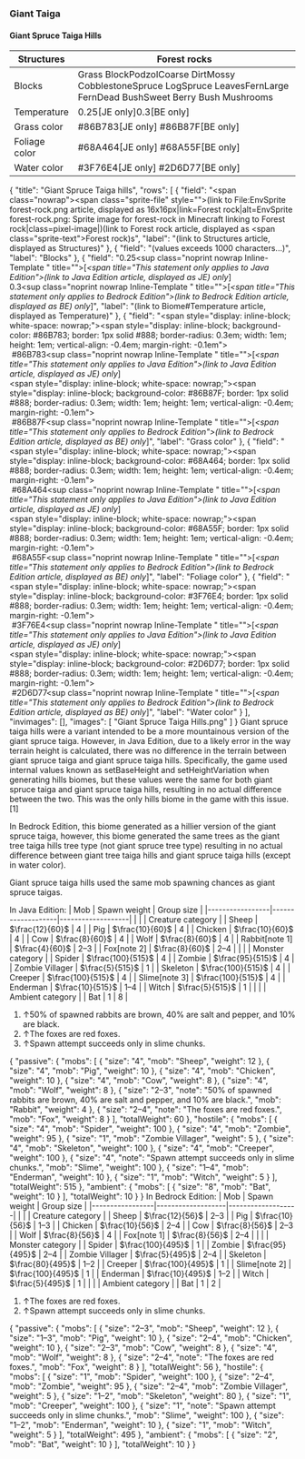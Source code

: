 ### Giant Taiga
#### Giant Spruce Taiga Hills
| Structures    | Forest rocks                                                                                                          |
|---------------|-----------------------------------------------------------------------------------------------------------------------|
| Blocks        | Grass BlockPodzolCoarse DirtMossy CobblestoneSpruce LogSpruce LeavesFernLarge FernDead BushSweet Berry Bush Mushrooms |
| Temperature   | 0.25‌[JE  only]0.3‌[BE  only]                                                                                         |
| Grass color   | #86B783‌[JE  only] #86B87F‌[BE  only]                                                                                 |
| Foliage color | #68A464‌[JE  only] #68A55F‌[BE  only]                                                                                 |
| Water color   | #3F76E4‌[JE  only] #2D6D77‌[BE  only]                                                                                 |

{
    "title": "Giant Spruce Taiga hills",
    "rows": [
        {
            "field": "<span class=\"nowrap\"><span class=\"sprite-file\" style=\"\">(link to File:EnvSprite forest-rock.png article, displayed as 16x16px|link=Forest rock|alt=EnvSprite forest-rock.png: Sprite image for forest-rock in Minecraft linking to Forest rock|class=pixel-image|)</span>(link to Forest rock article, displayed as <span class=\"sprite-text\">Forest rock</span>)</span>s",
            "label": "(link to Structures article, displayed as Structures)"
        },
        {
            "field": "(values exceeds 1000 characters...)",
            "label": "Blocks"
        },
        {
            "field": "0.25‌<sup class=\"noprint nowrap Inline-Template \" title=\"\">[<i><span title=\"This statement only applies to Java Edition\">(link to Java Edition article, displayed as JE)  only</span></i>]</sup><br>0.3‌<sup class=\"noprint nowrap Inline-Template \" title=\"\">[<i><span title=\"This statement only applies to Bedrock Edition\">(link to Bedrock Edition article, displayed as BE)  only</span></i>]</sup>",
            "label": "(link to Biome#Temperature article, displayed as Temperature)"
        },
        {
            "field": "<span style=\"display: inline-block; white-space: nowrap;\"><span style=\"display: inline-block; background-color: #86B783; border: 1px solid #888; border-radius: 0.3em; width: 1em; height: 1em; vertical-align: -0.4em; margin-right: -0.1em\"><br></span> #86B783</span>‌<sup class=\"noprint nowrap Inline-Template \" title=\"\">[<i><span title=\"This statement only applies to Java Edition\">(link to Java Edition article, displayed as JE)  only</span></i>]</sup><br><span style=\"display: inline-block; white-space: nowrap;\"><span style=\"display: inline-block; background-color: #86B87F; border: 1px solid #888; border-radius: 0.3em; width: 1em; height: 1em; vertical-align: -0.4em; margin-right: -0.1em\"><br></span> #86B87F</span>‌<sup class=\"noprint nowrap Inline-Template \" title=\"\">[<i><span title=\"This statement only applies to Bedrock Edition\">(link to Bedrock Edition article, displayed as BE)  only</span></i>]</sup>",
            "label": "Grass color"
        },
        {
            "field": "<span style=\"display: inline-block; white-space: nowrap;\"><span style=\"display: inline-block; background-color: #68A464; border: 1px solid #888; border-radius: 0.3em; width: 1em; height: 1em; vertical-align: -0.4em; margin-right: -0.1em\"><br></span> #68A464</span>‌<sup class=\"noprint nowrap Inline-Template \" title=\"\">[<i><span title=\"This statement only applies to Java Edition\">(link to Java Edition article, displayed as JE)  only</span></i>]</sup><br><span style=\"display: inline-block; white-space: nowrap;\"><span style=\"display: inline-block; background-color: #68A55F; border: 1px solid #888; border-radius: 0.3em; width: 1em; height: 1em; vertical-align: -0.4em; margin-right: -0.1em\"><br></span> #68A55F</span>‌<sup class=\"noprint nowrap Inline-Template \" title=\"\">[<i><span title=\"This statement only applies to Bedrock Edition\">(link to Bedrock Edition article, displayed as BE)  only</span></i>]</sup>",
            "label": "Foliage color"
        },
        {
            "field": "<span style=\"display: inline-block; white-space: nowrap;\"><span style=\"display: inline-block; background-color: #3F76E4; border: 1px solid #888; border-radius: 0.3em; width: 1em; height: 1em; vertical-align: -0.4em; margin-right: -0.1em\"><br></span> #3F76E4</span>‌<sup class=\"noprint nowrap Inline-Template \" title=\"\">[<i><span title=\"This statement only applies to Java Edition\">(link to Java Edition article, displayed as JE)  only</span></i>]</sup><br><span style=\"display: inline-block; white-space: nowrap;\"><span style=\"display: inline-block; background-color: #2D6D77; border: 1px solid #888; border-radius: 0.3em; width: 1em; height: 1em; vertical-align: -0.4em; margin-right: -0.1em\"><br></span> #2D6D77</span>‌<sup class=\"noprint nowrap Inline-Template \" title=\"\">[<i><span title=\"This statement only applies to Bedrock Edition\">(link to Bedrock Edition article, displayed as BE)  only</span></i>]</sup>",
            "label": "Water color"
        }
    ],
    "invimages": [],
    "images": [
        "Giant Spruce Taiga Hills.png"
    ]
}
Giant spruce taiga hills were a variant intended to be a more mountainous version of the giant spruce taiga. However, in Java Edition, due to a likely error in the way terrain height is calculated, there was no difference in the terrain between giant spruce taiga and giant spruce taiga hills. Specifically, the game used internal values known as setBaseHeight and setHeightVariation when generating hills biomes, but these values were the same for both giant spruce taiga and giant spruce taiga hills, resulting in no actual difference between the two. This was the only hills biome in the game with this issue.[1]

In Bedrock Edition, this biome generated as a hillier version of the giant spruce taiga, however, this biome generated the same trees as the giant tree taiga hills tree type (not giant spruce tree type) resulting in no actual difference between giant tree taiga hills and giant spruce taiga hills (except in water color).

Giant spruce taiga hills used the same mob spawning chances as giant spruce taigas.


In Java Edition:
| Mob             | Spawn weight      | Group size        |
|-----------------|-------------------|-------------------|
|                 |                   | Creature category |
| Sheep           | $\frac{12}{60}$   | 4                 |
| Pig             | $\frac{10}{60}$   | 4                 |
| Chicken         | $\frac{10}{60}$   | 4                 |
| Cow             | $\frac{8}{60}$    | 4                 |
| Wolf            | $\frac{8}{60}$    | 4                 |
| Rabbit[note 1]  | $\frac{4}{60}$    | 2–3               |
| Fox[note 2]     | $\frac{8}{60}$    | 2–4               |
|                 |                   | Monster category  |
| Spider          | $\frac{100}{515}$ | 4                 |
| Zombie          | $\frac{95}{515}$  | 4                 |
| Zombie Villager | $\frac{5}{515}$   | 1                 |
| Skeleton        | $\frac{100}{515}$ | 4                 |
| Creeper         | $\frac{100}{515}$ | 4                 |
| Slime[note 3]   | $\frac{100}{515}$ | 4                 |
| Enderman        | $\frac{10}{515}$  | 1–4               |
| Witch           | $\frac{5}{515}$   | 1                 |
|                 |                   | Ambient category  |
| Bat             | 1                 | 8                 |

1. ↑50% of spawned rabbits are brown, 40% are salt and pepper, and 10% are black.
2. ↑The foxes are red foxes.
3. ↑Spawn attempt succeeds only in slime chunks.

{ "passive": { "mobs": [ { "size": "4", "mob": "Sheep", "weight": 12 }, { "size": "4", "mob": "Pig", "weight": 10 }, { "size": "4", "mob": "Chicken", "weight": 10 }, { "size": "4", "mob": "Cow", "weight": 8 }, { "size": "4", "mob": "Wolf", "weight": 8 }, { "size": "2&ndash;3", "note": "50% of spawned rabbits are brown, 40% are salt and pepper, and 10% are black.", "mob": "Rabbit", "weight": 4 }, { "size": "2&ndash;4", "note": "The foxes are red foxes.", "mob": "Fox", "weight": 8 } ], "totalWeight": 60 }, "hostile": { "mobs": [ { "size": "4", "mob": "Spider", "weight": 100 }, { "size": "4", "mob": "Zombie", "weight": 95 }, { "size": "1", "mob": "Zombie Villager", "weight": 5 }, { "size": "4", "mob": "Skeleton", "weight": 100 }, { "size": "4", "mob": "Creeper", "weight": 100 }, { "size": "4", "note": "Spawn attempt succeeds only in slime chunks.", "mob": "Slime", "weight": 100 }, { "size": "1&ndash;4", "mob": "Enderman", "weight": 10 }, { "size": "1", "mob": "Witch", "weight": 5 } ], "totalWeight": 515 }, "ambient": { "mobs": [ { "size": "8", "mob": "Bat", "weight": 10 } ], "totalWeight": 10 } }
In Bedrock Edition:
| Mob             | Spawn weight      | Group size        |
|-----------------|-------------------|-------------------|
|                 |                   | Creature category |
| Sheep           | $\frac{12}{56}$   | 2–3               |
| Pig             | $\frac{10}{56}$   | 1–3               |
| Chicken         | $\frac{10}{56}$   | 2–4               |
| Cow             | $\frac{8}{56}$    | 2–3               |
| Wolf            | $\frac{8}{56}$    | 4                 |
| Fox[note 1]     | $\frac{8}{56}$    | 2–4               |
|                 |                   | Monster category  |
| Spider          | $\frac{100}{495}$ | 1                 |
| Zombie          | $\frac{95}{495}$  | 2–4               |
| Zombie Villager | $\frac{5}{495}$   | 2–4               |
| Skeleton        | $\frac{80}{495}$  | 1–2               |
| Creeper         | $\frac{100}{495}$ | 1                 |
| Slime[note 2]   | $\frac{100}{495}$ | 1                 |
| Enderman        | $\frac{10}{495}$  | 1–2               |
| Witch           | $\frac{5}{495}$   | 1                 |
|                 |                   | Ambient category  |
| Bat             | 1                 | 2                 |

1. ↑The foxes are red foxes.
2. ↑Spawn attempt succeeds only in slime chunks.

{ "passive": { "mobs": [ { "size": "2&ndash;3", "mob": "Sheep", "weight": 12 }, { "size": "1&ndash;3", "mob": "Pig", "weight": 10 }, { "size": "2&ndash;4", "mob": "Chicken", "weight": 10 }, { "size": "2&ndash;3", "mob": "Cow", "weight": 8 }, { "size": "4", "mob": "Wolf", "weight": 8 }, { "size": "2&ndash;4", "note": "The foxes are red foxes.", "mob": "Fox", "weight": 8 } ], "totalWeight": 56 }, "hostile": { "mobs": [ { "size": "1", "mob": "Spider", "weight": 100 }, { "size": "2&ndash;4", "mob": "Zombie", "weight": 95 }, { "size": "2&ndash;4", "mob": "Zombie Villager", "weight": 5 }, { "size": "1&ndash;2", "mob": "Skeleton", "weight": 80 }, { "size": "1", "mob": "Creeper", "weight": 100 }, { "size": "1", "note": "Spawn attempt succeeds only in slime chunks.", "mob": "Slime", "weight": 100 }, { "size": "1&ndash;2", "mob": "Enderman", "weight": 10 }, { "size": "1", "mob": "Witch", "weight": 5 } ], "totalWeight": 495 }, "ambient": { "mobs": [ { "size": "2", "mob": "Bat", "weight": 10 } ], "totalWeight": 10 } }

